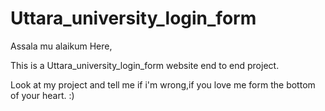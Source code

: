 # Uttara_university_login_form

Assala mu alaikum Here,

This is a Uttara_university_login_form website end to end project.

Look at my project and tell me if i'm wrong,if you love me form the bottom of your heart. :)
